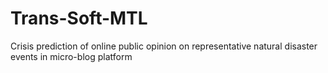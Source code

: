 # Trans-Soft-MTL
Crisis prediction of online public opinion on representative natural disaster events in micro-blog platform
